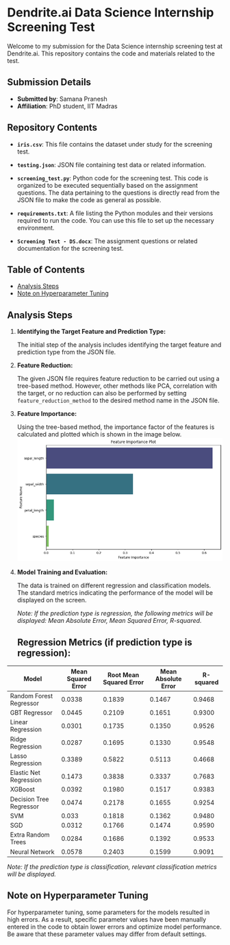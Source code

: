 # Dendrite.ai Data Science Internship Screening Test

Welcome to my submission for the Data Science internship screening test at Dendrite.ai. This repository contains the code and materials related to the test.

## Submission Details

- **Submitted by**: Samana Pranesh
- **Affiliation**: PhD student, IIT Madras

## Repository Contents

- **`iris.csv`**: This file contains the dataset under study for the screening test.

- **`testing.json`**: JSON file containing test data or related information.

- **`screening_test.py`**: Python code for the screening test. This code is organized to be executed sequentially based on the assignment questions. The data pertaining to the questions is directly read from the JSON file to make the code as general as possible.

- **`requirements.txt`**: A file listing the Python modules and their versions required to run the code. You can use this file to set up the necessary environment.

- **`Screening Test - DS.docx`**: The assignment questions or related documentation for the screening test.


## Table of Contents
- [Analysis Steps](#analysis-steps)
- [Note on Hyperparameter Tuning](#note-on-hyperparameter-tuning)


## Analysis Steps

1. **Identifying the Target Feature and Prediction Type:**

   The initial step of the analysis includes identifying the target feature and prediction type from the JSON file.

2. **Feature Reduction:**

   The given JSON file requires feature reduction to be carried out using a tree-based method. However, other methods like PCA, correlation with the target, or no reduction can also be performed by setting `feature_reduction_method` to the desired method name in the JSON file.

3. **Feature Importance:**

   Using the tree-based method, the importance factor of the features is calculated and plotted which is shown in the image below.
   ![Alt Text](https://github.com/SamanaPranesh/Screening-Test---Iris-/blob/main/feature_importance_plot.png?raw=true)
   


5. **Model Training and Evaluation:**

   The data is trained on different regression and classification models. The standard metrics indicating the performance of the model will be displayed on the screen.

   *Note: If the prediction type is regression, the following metrics will be displayed: Mean Absolute Error, Mean Squared Error, R-squared.*
   ## Regression Metrics (if prediction type is regression):

| Model                 | Mean Squared Error | Root Mean Squared Error | Mean Absolute Error | R-squared |
|-----------------------|---------------------|--------------------------|---------------------|-----------|
| Random Forest Regressor | 0.0338            | 0.1839                   | 0.1467              | 0.9468    |
| GBT Regressor          | 0.0445            | 0.2109                   | 0.1651              | 0.9300    |
| Linear Regression      | 0.0301            | 0.1735                   | 0.1350              | 0.9526    |
| Ridge Regression       | 0.0287            | 0.1695                   | 0.1330              | 0.9548    |
| Lasso Regression       | 0.3389            | 0.5822                   | 0.5113              | 0.4668    |
| Elastic Net Regression | 0.1473            | 0.3838                   | 0.3337              | 0.7683    |
| XGBoost                | 0.0392            | 0.1980                   | 0.1517              | 0.9383    |
| Decision Tree Regressor | 0.0474          | 0.2178                   | 0.1655              | 0.9254    |
| SVM                   | 0.033              | 0.1818                   | 0.1362              | 0.9480    |
| SGD                   | 0.0312            | 0.1766                   | 0.1474              | 0.9590    |
| Extra Random Trees     | 0.0284            | 0.1686                   | 0.1392              | 0.9533    |
| Neural Network         | 0.0578            | 0.2403                   | 0.1599              | 0.9091    |


   *Note: If the prediction type is classification, relevant classification metrics will be displayed.*


## Note on Hyperparameter Tuning

For hyperparameter tuning, some parameters for the models resulted in high errors. As a result, specific parameter values have been manually entered in the code to obtain lower errors and optimize model performance. Be aware that these parameter values may differ from default settings.





